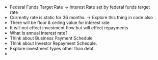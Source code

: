 - Federal Funds Target Rate -> Interest Rate set by federal funds target rate
- Currently rate is static for 36 months. -> Explore this thing in code also
- There will be floor & ceiling value for interest rate
- It will not effect investment flow but will effect repayments
- What is annual interest rate?
- Think about Business Payment Schedule
- Think about Investor Repayment Schedule.
- Explore investment types other than debt
-